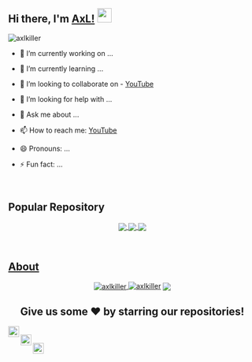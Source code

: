 ## Hi there, I'm [AxL!](https://facebook.com/axlkiller.fb) <img src="https://github.com/TheDudeThatCode/TheDudeThatCode/blob/master/Assets/Hi.gif" width="29px">
<p align="left"> <img src="https://komarev.com/ghpvc/?username=axlkiller&label=Views&color=blue&style=plastic" alt="axlkiller" /> </p>

<!--
**axlkiller/axlkiller** is a ✨ _special_ ✨ repository because its `README.md` (this file) appears on your GitHub profile.

Here are some ideas to get you started:

- 🔭 I’m currently working on ...
- 🌱 I’m currently learning ...
- 👯 I’m looking to collaborate on [Youtube](https://youtube.com/axlkiller)
- 🤔 I’m looking for help with ...
- 💬 Ask me about ...
- 📫 How to reach me: [Youtube - @axlkiller]
- 😄 Pronouns: ...
- ⚡ Fun fact: ...
-->

- 🔭 I’m currently working on ...
- 🌱 I’m currently learning ...
- 👯 I’m looking to collaborate on - [YouTube](https://youtube.com/axlkiller)


- 🤔 I’m looking for help with ...
- 💬 Ask me about ...
- 📫 How to reach me: [YouTube](https://youtube.com/axlkiller)
- 😄 Pronouns: ...
- ⚡ Fun fact: ...

<br/>


## Popular Repository 


<p align="center">
<a href="https://github.com/axlkiller/CrashW">
 <img align="center" src="https://github-readme-stats.vercel.app/api/pin/?username=axlkiller&repo=CrashW&theme=chartreuse-dark" />
</a>
<a href="https://github.com/axlkiller/Axlphish">
 <img align="center" src="https://github-readme-stats.vercel.app/api/pin/?username=axlkiller&repo=Axlphish&theme=chartreuse-dark" />
</a>
<a href="https://github.com/axlkiller/axlkiller">
 <img align="center" src="https://github-readme-stats.vercel.app/api/pin/?username=axlkiller&repo=axlkiller&theme=chartreuse-dark" />
</p>
<br/>


## About

<p align="center">
<img align="center" src="https://github-readme-stats.vercel.app/api?username=axlkiller&show_icons=true&locale=en&theme=chartreuse-dark" alt="axlkiller" />
<a href="https://github.com/axlkiller"><img title="axlkiller" src="https://github-readme-stats.vercel.app/api/top-langs/?username=axlkiller&theme=chartreuse-dark&layout=compact"></a>
<img align="center" src="https://github-readme-streak-stats.herokuapp.com/?user=axlkiller&theme=chartreuse-dark">
</p>

<div align="center">

## Give us some ❤️ by starring our repositories!

</div>
<p align="center">
<a href="https://instagram.com/axl.killer/">
  <img align="left" alt="AxL Killer Insta" width="22px" src="https://cdn.jsdelivr.net/npm/simple-icons@v3/icons/instagram.svg?theme=chartreuse-dark" />
</a>
<br/>
<a href="https://www.facebook.com/axlkiller.fb/">
  <img align="left" alt="Killer Facebook" width="22px" src="https://cdn.jsdelivr.net/npm/simple-icons@v3/icons/facebook.svg?theme=chartreuse-dark" />
</a>
<br/>
<a href="https://www.youtube.com/axlkiller/">
  <img align="left" alt="AxL Youtube" width="22px" src="https://cdn.jsdelivr.net/npm/simple-icons@v3/icons/youtube.svg?theme=chartreuse-dark" />
</a>
</p>
